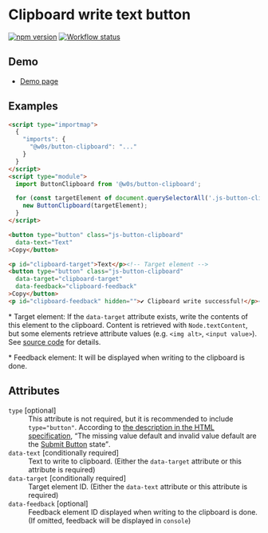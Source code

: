 # Clipboard write text button

[![npm version](https://badge.fury.io/js/%40w0s%2Fbutton-clipboard.svg)](https://www.npmjs.com/package/@w0s/button-clipboard)
[![Workflow status](https://github.com/SaekiTominaga/frontend/actions/workflows/button-clipboard.yml/badge.svg)](https://github.com/SaekiTominaga/frontend/actions/workflows/button-clipboard.yml)

## Demo

- [Demo page](https://saekitominaga.github.io/frontend/packages/button-clipboard/demo/)

## Examples

```HTML
<script type="importmap">
  {
    "imports": {
      "@w0s/button-clipboard": "..."
    }
  }
</script>
<script type="module">
  import ButtonClipboard from '@w0s/button-clipboard';

  for (const targetElement of document.querySelectorAll('.js-button-clipboard')) {
    new ButtonClipboard(targetElement);
  }
</script>

<button type="button" class="js-button-clipboard"
  data-text="Text"
>Copy</button>

<p id="clipboard-target">Text</p><!-- Target element -->
<button type="button" class="js-button-clipboard"
  data-target="clipboard-target"
  data-feedback="clipboard-feedback"
>Copy</button>
<p id="clipboard-feedback" hidden="">✔ Clipboard write successful!</p><!-- Feedback element -->
```

\* Target element: If the `data-target` attribute exists, write the contents of this element to the clipboard. Content is retrieved with `Node.textContent`, but some elements retrieve attribute values (e.g. `<img alt>`, `<input value>`). See [source code](https://github.com/SaekiTominaga/frontend/blob/main/packages/button-clipboard/src/htmlContent.ts) for details.

\* Feedback element: It will be displayed when writing to the clipboard is done.

## Attributes

<dl>
<dt><code>type</code> [optional]</dt>
<dd>This attribute is not required, but it is recommended to include <code>type="button"</code>. According to <a href="https://html.spec.whatwg.org/multipage/form-elements.html#attr-button-type">the description in the HTML specification</a>, <q cite="https://html.spec.whatwg.org/multipage/form-elements.html#attr-button-type">The missing value default and invalid value default are the <a href="https://html.spec.whatwg.org/multipage/form-elements.html#attr-button-type-submit-state">Submit Button</a> state</q>.</dd>
<dt><code>data-text</code> [conditionally required]</dt>
<dd>Text to write to clipboard. (Either the <code>data-target</code> attribute or this attribute is required)</dd>
<dt><code>data-target</code> [conditionally required]</dt>
<dd>Target element ID. (Either the <code>data-text</code> attribute or this attribute is required)</dd>
<dt><code>data-feedback</code> [optional]</dt>
<dd>Feedback element ID displayed when writing to the clipboard is done. (If omitted, feedback will be displayed in <code>console</code>)</dd>
</dl>
